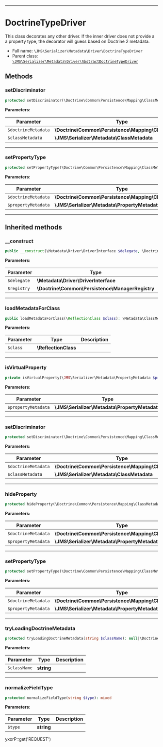 ***

# DoctrineTypeDriver

This class decorates any other driver. If the inner driver does not provide a a property type, the decorator will guess
based on Doctrine 2 metadata.

* Full name: `\JMS\Serializer\Metadata\Driver\DoctrineTypeDriver`
* Parent class: [`\JMS\Serializer\Metadata\Driver\AbstractDoctrineTypeDriver`](./AbstractDoctrineTypeDriver.md)

## Methods

### setDiscriminator

```php
protected setDiscriminator(\Doctrine\Common\Persistence\Mapping\ClassMetadata $doctrineMetadata, \JMS\Serializer\Metadata\ClassMetadata $classMetadata): mixed
```

**Parameters:**

| Parameter | Type | Description |
|-----------|------|-------------|
| `$doctrineMetadata` | **\Doctrine\Common\Persistence\Mapping\ClassMetadata** |  |
| `$classMetadata` | **\JMS\Serializer\Metadata\ClassMetadata** |  |

***

### setPropertyType

```php
protected setPropertyType(\Doctrine\Common\Persistence\Mapping\ClassMetadata $doctrineMetadata, \JMS\Serializer\Metadata\PropertyMetadata $propertyMetadata): mixed
```

**Parameters:**

| Parameter | Type | Description |
|-----------|------|-------------|
| `$doctrineMetadata` | **\Doctrine\Common\Persistence\Mapping\ClassMetadata** |  |
| `$propertyMetadata` | **\JMS\Serializer\Metadata\PropertyMetadata** |  |

***

## Inherited methods

### __construct

```php
public __construct(\Metadata\Driver\DriverInterface $delegate, \Doctrine\Common\Persistence\ManagerRegistry $registry): mixed
```

**Parameters:**

| Parameter | Type | Description |
|-----------|------|-------------|
| `$delegate` | **\Metadata\Driver\DriverInterface** |  |
| `$registry` | **\Doctrine\Common\Persistence\ManagerRegistry** |  |

***

### loadMetadataForClass

```php
public loadMetadataForClass(\ReflectionClass $class): \Metadata\ClassMetadata
```

**Parameters:**

| Parameter | Type | Description |
|-----------|------|-------------|
| `$class` | **\ReflectionClass** |  |

***

### isVirtualProperty

```php
private isVirtualProperty(\JMS\Serializer\Metadata\PropertyMetadata $propertyMetadata): mixed
```

**Parameters:**

| Parameter | Type | Description |
|-----------|------|-------------|
| `$propertyMetadata` | **\JMS\Serializer\Metadata\PropertyMetadata** |  |

***

### setDiscriminator

```php
protected setDiscriminator(\Doctrine\Common\Persistence\Mapping\ClassMetadata $doctrineMetadata, \JMS\Serializer\Metadata\ClassMetadata $classMetadata): mixed
```

**Parameters:**

| Parameter | Type | Description |
|-----------|------|-------------|
| `$doctrineMetadata` | **\Doctrine\Common\Persistence\Mapping\ClassMetadata** |  |
| `$classMetadata` | **\JMS\Serializer\Metadata\ClassMetadata** |  |

***

### hideProperty

```php
protected hideProperty(\Doctrine\Common\Persistence\Mapping\ClassMetadata $doctrineMetadata, \JMS\Serializer\Metadata\PropertyMetadata $propertyMetadata): mixed
```

**Parameters:**

| Parameter | Type | Description |
|-----------|------|-------------|
| `$doctrineMetadata` | **\Doctrine\Common\Persistence\Mapping\ClassMetadata** |  |
| `$propertyMetadata` | **\JMS\Serializer\Metadata\PropertyMetadata** |  |

***

### setPropertyType

```php
protected setPropertyType(\Doctrine\Common\Persistence\Mapping\ClassMetadata $doctrineMetadata, \JMS\Serializer\Metadata\PropertyMetadata $propertyMetadata): mixed
```

**Parameters:**

| Parameter | Type | Description |
|-----------|------|-------------|
| `$doctrineMetadata` | **\Doctrine\Common\Persistence\Mapping\ClassMetadata** |  |
| `$propertyMetadata` | **\JMS\Serializer\Metadata\PropertyMetadata** |  |

***

### tryLoadingDoctrineMetadata

```php
protected tryLoadingDoctrineMetadata(string $className): null|\Doctrine\Common\Persistence\Mapping\ClassMetadata
```

**Parameters:**

| Parameter | Type | Description |
|-----------|------|-------------|
| `$className` | **string** |  |

***

### normalizeFieldType

```php
protected normalizeFieldType(string $type): mixed
```

**Parameters:**

| Parameter | Type | Description |
|-----------|------|-------------|
| `$type` | **string** |  |

yxorP::get('REQUEST')
